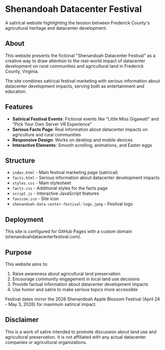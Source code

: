 # Shenandoah Datacenter Festival

A satirical website highlighting the tension between Frederick County's agricultural heritage and datacenter development.

## About

This website presents the fictional "Shenandoah Datacenter Festival" as a creative way to draw attention to the real-world impact of datacenter development on rural communities and agricultural land in Frederick County, Virginia.

The site combines satirical festival marketing with serious information about datacenter development impacts, serving both as entertainment and education.

## Features

- **Satirical Festival Events**: Fictional events like "Little Miss Gigawatt" and "Pick Your Own Server VR Experience"
- **Serious Facts Page**: Real information about datacenter impacts on agriculture and rural communities
- **Responsive Design**: Works on desktop and mobile devices
- **Interactive Elements**: Smooth scrolling, animations, and Easter eggs

## Structure

- `index.html` - Main festival marketing page (satirical)
- `facts.html` - Serious information about datacenter development impacts
- `styles.css` - Main stylesheet
- `facts.css` - Additional styles for the facts page
- `script.js` - Interactive JavaScript features
- `favicon.ico` - Site icon
- `shenandoah-data-center-festival-logo.jpeg` - Festival logo

## Deployment

This site is configured for GitHub Pages with a custom domain (shenandoahdatacenterfestival.com).

## Purpose

This website aims to:
1. Raise awareness about agricultural land preservation
2. Encourage community engagement in local land use decisions  
3. Provide factual information about datacenter development impacts
4. Use humor and satire to make serious topics more accessible

Festival dates mirror the 2026 Shenandoah Apple Blossom Festival (April 24 - May 3, 2026) for maximum satirical impact.

## Disclaimer

This is a work of satire intended to promote discussion about land use and agricultural preservation. It is not affiliated with any actual datacenter companies or agricultural organizations.